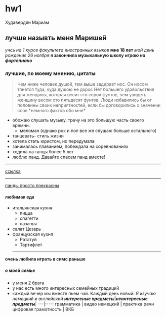 # hw1
Худавердян Мариам
## лучше назывть меня Маришей
*учсь на 1 курсе факультета иностранных языков*
**мне 18 лет**
_мой день рождения 26 ноября_
__я закончила музыкальную школу__
***играю на фортепиано***
### лучшие, по моему мнению, цитаты
> Чем ниже человек душой, тем выше задирает нос. Он носом тянется туда, куда душою не дорос
> Нет большего удовольствия для женщины, которая весит сто сорок фунтов, чем увидеть женщину весом сто пятьдесят фунтов.
> Люди избавились бы от половины своих неприятностей, если бы договорились о значении слов
\*немного фактов обо мне\*
- обожаю слушать музыку. трачу на это большую часть своего времни.
   - меломан (однако рок и поп все же слушаю больше остального)
- танцевать- стиль жизни
- хотела стать юристом, но передумала 
- занималась плаванием, побеждала на соревнованиях
- ходила на танцы более 5 лет
- люблю панд. Давайте спасем панд вместе!
****
[ссылка](https://pandarina.com/panda_facts)
****
[панды просто прекрасны](https://www.belnovosti.by/sites/default/files/article/03-07-2017/kakie-zvuki-izdaet-panda-slushat-golos-pandy-sweetpanda.ru_.ru_.jpg)
#### любимая еда
* итальянская кухня
    * пицца
    * спагетти
    * лазанья
* салат Цезарь
* французская кухня
    * Рататуй
    * Тартифлет 
    ***
**очень любила играть в симс раньше**
##### о моей семье
- у меня 2 брата
- у нас есть много интересных семейных традиций
- каждый вечер мы вместе пьем чай. Каждый день новый.
     *Я изучаю немецкий и английский*
***интересные предметы***|***неинтересные предметы***|
---|:---:
грамматика | видео
немецкий | практика речи
цифровая грамотность | ВКБ
